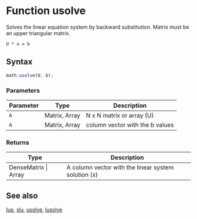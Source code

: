 # Function usolve

Solves the linear equation system by backward substitution. Matrix must be an upper triangular matrix.

`U * x = b`


## Syntax

```js
math.usolve(U, b);
```

### Parameters

Parameter | Type | Description
--------- | ---- | -----------
`A` | Matrix, Array | N x N matrix or array (U)
`A` | Matrix, Array | column vector with the b values

### Returns

Type | Description
---- | -----------
DenseMatrix &#124; Array | A column vector with the linear system solution (x)


## See also

[lup](lup.md),
[slu](slu.md),
[usolve](usolve.md),
[lusolve](lusolve.md)


<!-- Note: This file is automatically generated from source code comments. Changes made in this file will be overridden. -->
